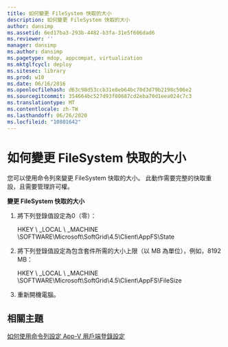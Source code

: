 ```yaml
---
title: 如何變更 FileSystem 快取的大小
description: 如何變更 FileSystem 快取的大小
author: dansimp
ms.assetid: 6ed17ba3-293b-4482-b3fa-31e5f606dad6
ms.reviewer: ''
manager: dansimp
ms.author: dansimp
ms.pagetype: mdop, appcompat, virtualization
ms.mktglfcycl: deploy
ms.sitesec: library
ms.prod: w10
ms.date: 06/16/2016
ms.openlocfilehash: d63c98d53ccb31e8eb64bc70d3d79b2198c506e2
ms.sourcegitcommit: 354664bc527d93f80687cd2eba70d1eea024c7c3
ms.translationtype: MT
ms.contentlocale: zh-TW
ms.lasthandoff: 06/26/2020
ms.locfileid: "10801642"
---
```

# 如何變更 FileSystem 快取的大小


您可以使用命令列來變更 FileSystem 快取的大小。 此動作需要完整的快取重設，且需要管理許可權。

**變更 FileSystem 快取的大小**

1.  將下列登錄值設定為0（零）：

    HKEY \ _LOCAL \ _MACHINE \\SOFTWARE\\Microsoft\\SoftGrid\\4.5\\Client\\AppFS\\State

2.  將下列登錄值設定為包含套件所需的大小上限（以 MB 為單位），例如，8192 MB：

    HKEY \ _LOCAL \ _MACHINE \\SOFTWARE\\Microsoft\\SoftGrid\\4.5\\Client\\AppFS\\FileSize

3.  重新開機電腦。

## 相關主題


[如何使用命令列設定 App-V 用戶端登錄設定](how-to-configure-the-app-v-client-registry-settings-by-using-the-command-line.md)

 

 





